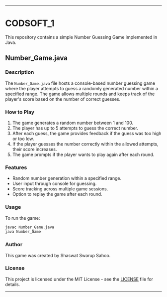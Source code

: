 
---

# CODSOFT_1

This repository contains a simple Number Guessing Game implemented in Java.

## Number_Game.java

### Description
The `Number_Game.java` file hosts a console-based number guessing game where the player attempts to guess a randomly generated number within a specified range. The game allows multiple rounds and keeps track of the player's score based on the number of correct guesses.

### How to Play
1. The game generates a random number between 1 and 100.
2. The player has up to 5 attempts to guess the correct number.
3. After each guess, the game provides feedback if the guess was too high or too low.
4. If the player guesses the number correctly within the allowed attempts, their score increases.
5. The game prompts if the player wants to play again after each round.

### Features
- Random number generation within a specified range.
- User input through console for guessing.
- Score tracking across multiple game sessions.
- Option to replay the game after each round.

### Usage
To run the game:
```bash
javac Number_Game.java
java Number_Game
```

### Author
This game was created by Shaswat Swarup Sahoo.

### License
This project is licensed under the MIT License - see the [LICENSE](LICENSE) file for details.

---
